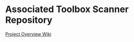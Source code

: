 # Associated Toolbox Scanner Repository
[Project Overview Wiki](https://github.com/CU-ECEN-5823/ecen5823-courseproject-JLDenn)
